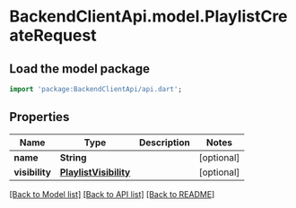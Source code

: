 # BackendClientApi.model.PlaylistCreateRequest

## Load the model package
```dart
import 'package:BackendClientApi/api.dart';
```

## Properties
Name | Type | Description | Notes
------------ | ------------- | ------------- | -------------
**name** | **String** |  | [optional] 
**visibility** | [**PlaylistVisibility**](PlaylistVisibility.md) |  | [optional] 

[[Back to Model list]](../README.md#documentation-for-models) [[Back to API list]](../README.md#documentation-for-api-endpoints) [[Back to README]](../README.md)


